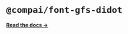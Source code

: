 # `@compai/font-gfs-didot`

[**Read the docs &rarr;**](https://components.ai/docs/typefaces/gfs-didot)
